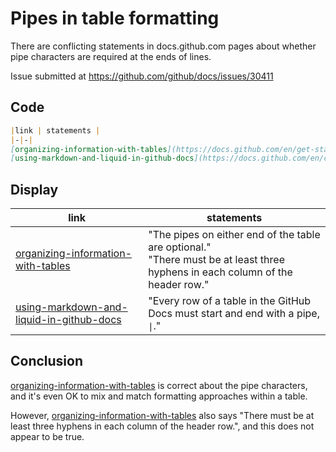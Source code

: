 # Pipes in table formatting

There are conflicting statements in docs.github.com pages about whether pipe characters are required at the ends of lines.

Issue submitted at https://github.com/github/docs/issues/30411

## Code

```markdown
|link | statements |
|-|-|
[organizing-information-with-tables](https://docs.github.com/en/get-started/writing-on-github/working-with-advanced-formatting/organizing-information-with-tables) | "The pipes on either end of the table are optional."<br> "There must be at least three hyphens in each column of the header row." |
[using-markdown-and-liquid-in-github-docs](https://docs.github.com/en/contributing/writing-for-github-docs/using-markdown-and-liquid-in-github-docs) | "Every row of a table in the GitHub Docs must start and end with a pipe, `\|`." |
```

## Display

|link | statements |
|-|-|
[organizing-information-with-tables](https://docs.github.com/en/get-started/writing-on-github/working-with-advanced-formatting/organizing-information-with-tables) | "The pipes on either end of the table are optional."<br> "There must be at least three hyphens in each column of the header row." |
[using-markdown-and-liquid-in-github-docs](https://docs.github.com/en/contributing/writing-for-github-docs/using-markdown-and-liquid-in-github-docs) | "Every row of a table in the GitHub Docs must start and end with a pipe, `\|`." |


## Conclusion

[organizing-information-with-tables](https://docs.github.com/en/get-started/writing-on-github/working-with-advanced-formatting/organizing-information-with-tables) is correct about the pipe characters, and it's even OK to mix and match formatting approaches within a table.

However, [organizing-information-with-tables](https://docs.github.com/en/get-started/writing-on-github/working-with-advanced-formatting/organizing-information-with-tables) also says  "There must be at least three hyphens in each column of the header row.", and this does not appear to be true.

